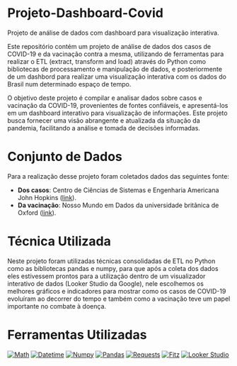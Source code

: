 # Projeto-Dashboard-Covid

Projeto de análise de dados com dashboard para visualização interativa.

Este repositório contém um projeto de análise de dados dos casos de COVID-19 e da vacinação contra a mesma, utilizando de ferramentas para realizar o ETL (extract, transform and load) através do Python como bibliotecas de processamento e manipulação de dados, e posteriormente de um dashbord para realizar uma visualização interativa com os dados do Brasil num determinado espaço de tempo.

O objetivo deste projeto é compilar e analisar dados sobre casos e vacinação da COVID-19, provenientes de fontes confiáveis, e apresentá-los em um dashboard interativo para visualização de informações. Este projeto busca fornecer uma visão abrangente e atualizada da situação da pandemia, facilitando a análise e tomada de decisões informadas.

# Conjunto de Dados

Para a realização desse projeto foram coletados dados das seguintes fonte:
- **Dos casos**: Centro de Ciências de Sistemas e Engenharia Americana John Hopkins ([link](https://www.jhu.edu/)).
- **Da vacinação**: Nosso Mundo em Dados da universidade britânica de Oxford ([link](https://ourworldindata.org/)).

# Técnica Utilizada

Neste projeto foram utilizadas técnicas consolidadas de ETL no Python como as bibliotecas pandas e numpy, para que após a coleta dos dados eles estivessem prontos para a utilização dentro de um visualizador interativo de dados (Looker Studio da Google), nele escolhemos os melhores gráficos e indicadores para mostrar como os casos de COVID-19 evoluíram ao decorrer do tempo e também como a vacinação teve um papel importante no combate à doença.


# Ferramentas Utilizadas

[![Math](https://img.shields.io/badge/Math-Module-blue.svg)](https://docs.python.org/3/library/math.html)
[![Datetime](https://img.shields.io/badge/Datetime-Module-blue.svg)](https://docs.python.org/3/library/datetime.html)
[![Numpy](https://img.shields.io/badge/Numpy-1.21.0-blue.svg)](https://numpy.org/)
[![Pandas](https://img.shields.io/badge/Pandas-1.3.0-blue.svg)](https://pandas.pydata.org/)
[![Requests](https://img.shields.io/badge/Requests-2.26.0-blue.svg)](https://docs.python-requests.org/en/latest/)
[![Fitz](https://img.shields.io/badge/Fitz-1.19.0-blue.svg)](https://pymupdf.readthedocs.io/en/latest/)
[![Looker Studio](https://img.shields.io/badge/Looker%20Studio-Platform-blue.svg)](https://lookerstudio.google.com/)




